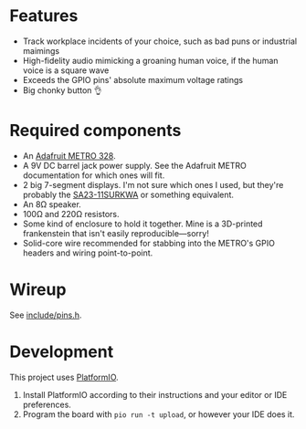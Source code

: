# Features

* Track workplace incidents of your choice, such as bad puns or industrial maimings
* High-fidelity audio mimicking a groaning human voice, if the human voice is a square wave
* Exceeds the GPIO pins' absolute maximum voltage ratings
* Big chonky button 👌

# Required components

* An [Adafruit METRO 328](https://www.adafruit.com/product/2488).
* A 9V DC barrel jack power supply. See the Adafruit METRO documentation for which ones will fit.
* 2 big 7-segment displays. I'm not sure which ones I used, but they're probably the [SA23-11SURKWA](https://www.digikey.com/en/products/detail/kingbright/SA23-11SURKWA/16602188) or something equivalent.
* An 8Ω speaker.
* 100Ω and 220Ω resistors.
* Some kind of enclosure to hold it together. Mine is a 3D-printed frankenstein that isn't easily reproducible—sorry!
* Solid-core wire recommended for stabbing into the METRO's GPIO headers and wiring point-to-point. 

# Wireup

See [include/pins.h](include/pins.hpp).

# Development

This project uses [PlatformIO](https://platformio.org/).

1. Install PlatformIO according to their instructions and your editor or IDE preferences.
2. Program the board with `pio run -t upload`, or however your IDE does it.
